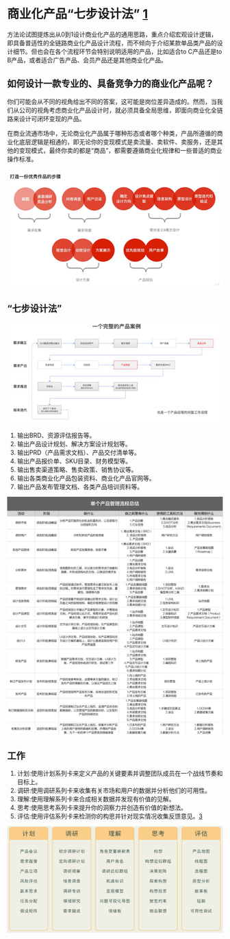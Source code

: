 # 商业化产品“七步设计法” [1]

方法论试图提炼出从0到1设计商业化产品的通用思路，重点介绍宏观设计逻辑，即具备普适性的全链路商业化产品设计流程，而不倾向于介绍某款单品类产品的设计细节。但也会在各个流程环节会特别说明适用的产品，比如适合to C产品还是to B产品，或者适合广告产品、会员产品还是其他商业化产品。

## 如何设计一款专业的、具备竞争力的商业化产品呢？

你们可能会从不同的视角给出不同的答案，这可能是岗位差异造成的。然而，当我们从公司的视角考虑商业化产品设计时，就必须具备全局思维，即面向商业化全链路来设计可闭环变现的产品。

在商业流通市场中，无论商业化产品属于哪种形态或者哪个种类，产品所遵循的商业化底层逻辑是相通的，即无论你的变现模式是卖流量、卖软件、卖服务，还是其他的变现模式，最终你卖的都是“商品”，都需要遵循商业化规律和一些普适的商业操作标准。

![打造一份优秀作品的步骤](../img/steps.png)

## “七步设计法”

![一个完整的产品案例[3]](../img/PM_process.png)

1. 输出BRD、资源评估报告等。
1. 输出产品设计规划、解决方案设计规划等。
1. 输出PRD（产品需求文档）、产品交付清单等。
1. 输出产品报价单、SKU目录、财务模型等。
1. 输出售卖渠道策略、售卖政策、销售协议等。
1. 输出各类商业化产品包装资料、商业化产品官网等。
1. 输出产品发布管理文档、各类产品培训资料等。

![工作输出[4]](../img/work_output.png)

## 工作

1. 计划:使用计划系列卡来定义产品的关键要素并调整团队成员在一个战线节奏和目标上。
1. 调研:使用调研系列卡来收集有关市场和用户的数据并分析他们的可用性。
1. 理解:使用理解系列卡来合成相关数据并发现有价值的见解。
1. 思考:使用思考系列卡来提升你的洞察力并创造有价值的新想法。
1. 评估:使用评估系列卡来检测你的构思并针对现实情况收集反馈意见。[3]

![PM work](../img/PM_work.png)

[1]: http://www.woshipm.com/pd/3784247.html
[2]: https://www.zhihu.com/question/311376037/answer/1628258822
[3]: https://www.zhihu.com/search?type=content&q=AI%E4%BA%A7%E5%93%81%E7%BB%8F%E7%90%86
[4]: https://shimo.im/docs/vyCrK3rQQ6KC9Ryp/read
